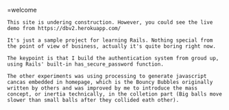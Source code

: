 =welcome 
	
	This site is undering construction. However, you could see the live demo from https://dbv2.herokuapp.com/

	It's just a sample project for learning Rails. Nothing special from the point of view of business, actually it's quite boring right now.
	
	The keypoint is that I build the authentication system from groud up, using Rails' built-in has_secure_password function. 

	The other experiments was using processing to generate javascript cancas embedded in homepage, which is the Bouncy Bubbles originally written by others and was improved by me to introduce the mass concept, or inertia technically, in the colletion part (Big balls move slower than small balls after they collided eath other). 

